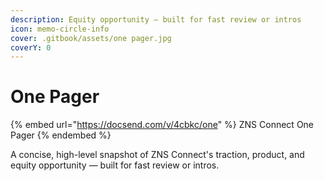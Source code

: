 ```yaml
---
description: Equity opportunity — built for fast review or intros
icon: memo-circle-info
cover: .gitbook/assets/one pager.jpg
coverY: 0
---
```


# One Pager

{% embed url="https://docsend.com/v/4cbkc/one" %}
ZNS Connect One Pager
{% endembed %}

A concise, high-level snapshot of ZNS Connect's traction, product, and equity opportunity — built for fast review or intros.
